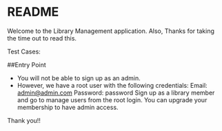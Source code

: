 # README

Welcome to the Library Management application. Also, Thanks for taking the time out to read this.

Test Cases:

##Entry Point

* You will not be able to sign up as an admin.
* However, we have a root user with the following credentials:
Email: admin@admin.com
Password: password
Sign up as a library member and go to manage users from the root login.
You can upgrade your membership to have admin access.

Thank you!!


